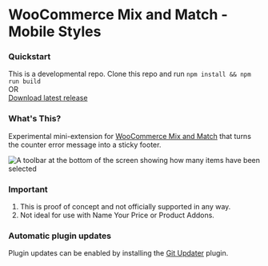 # WooCommerce Mix and Match - Mobile Styles

### Quickstart

This is a developmental repo. Clone this repo and run `npm install && npm run build`   
OR    
[Download latest release](https://github.com/kathyisawesome/wc-mnm-grouped/releases/latest/download/wc-mnm-mobile-styles.zip)    

### What's This?

Experimental mini-extension for [WooCommerce Mix and Match](https://woocommerce.com/products/woocommerce-mix-and-match-products//) that turns the counter error message into a sticky footer.

![A toolbar at the bottom of the screen showing how many items have been selected](https://user-images.githubusercontent.com/507025/79001591-f4321100-7b0b-11ea-8743-a42a4a13a319.png)

### Important

1. This is proof of concept and not officially supported in any way.
2. Not ideal for use with Name Your Price or Product Addons.

### Automatic plugin updates

Plugin updates can be enabled by installing the [Git Updater](https://git-updater.com/) plugin.